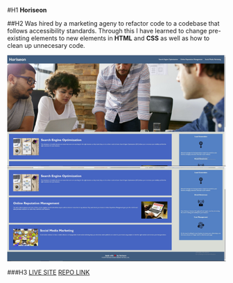 #H1 **Horiseon**

##H2
Was hired by a marketing ageny to refactor code to a codebase that follows accessibility standards.
Through this I have learned to change pre-existing elements to new elements in **HTML** and **CSS** as well as
how to clean up unnecesary code.

![SCREENSHOTS](assets/images/First-Half.jpg.JPG)
![SCREENSHOTS](assets/images/Second-Half.jpg.JPG)

###H3
[LIVE SITE](https://derricklaff.github.io/Horiseon/)
[REPO LINK](https://github.com/Derricklaff/Horiseon)
